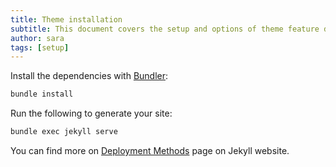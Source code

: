 ```yaml
---
title: Theme installation
subtitle: This document covers the setup and options of theme feature described in the doc title
author: sara
tags: [setup]
---
```


Install the dependencies with [Bundler](http://bundler.io/):

```bash
bundle install
```

Run the following to generate your site:
```bash
bundle exec jekyll serve
```

You can find more on [Deployment Methods](https://jekyllrb.com/docs/deployment-methods/) page on Jekyll website.